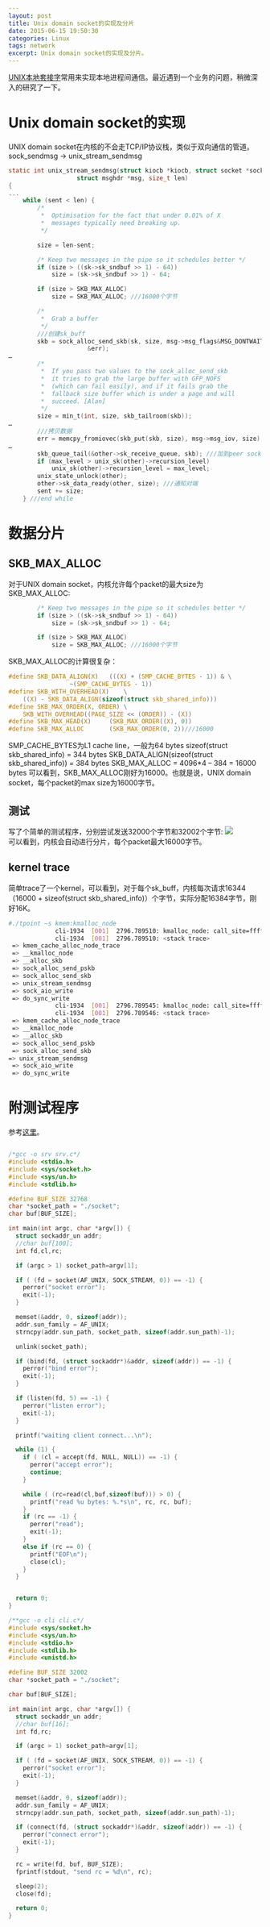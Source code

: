 ```yaml
---
layout: post
title: Unix domain socket的实现及分片
date: 2015-06-15 19:50:30
categories: Linux
tags: network
excerpt: Unix domain socket的实现及分片。
---
```


[UNIX本地套接字](http://man7.org/linux/man-pages/man7/unix.7.html)常用来实现本地进程间通信。最近遇到一个业务的问题，稍微深入的研究了一下。

# Unix domain socket的实现

UNIX domain socket在内核的不会走TCP/IP协议栈，类似于双向通信的管道。
sock_sendmsg -> unix_stream_sendmsg

```c
static int unix_stream_sendmsg(struct kiocb *kiocb, struct socket *sock,
			       struct msghdr *msg, size_t len)
{
...
	while (sent < len) {
		/*
		 *	Optimisation for the fact that under 0.01% of X
		 *	messages typically need breaking up.
		 */

		size = len-sent;

		/* Keep two messages in the pipe so it schedules better */
		if (size > ((sk->sk_sndbuf >> 1) - 64))
			size = (sk->sk_sndbuf >> 1) - 64;

		if (size > SKB_MAX_ALLOC)
			size = SKB_MAX_ALLOC; ///16000个字节

		/*
		 *	Grab a buffer
		 */
		///创建sk_buff
		skb = sock_alloc_send_skb(sk, size, msg->msg_flags&MSG_DONTWAIT,
					  &err);
…
		/*
		 *	If you pass two values to the sock_alloc_send_skb
		 *	it tries to grab the large buffer with GFP_NOFS
		 *	(which can fail easily), and if it fails grab the
		 *	fallback size buffer which is under a page and will
		 *	succeed. [Alan]
		 */
		size = min_t(int, size, skb_tailroom(skb));
…
		///拷贝数据
		err = memcpy_fromiovec(skb_put(skb, size), msg->msg_iov, size);
…
		skb_queue_tail(&other->sk_receive_queue, skb); ///加到peer socket的接收队列
		if (max_level > unix_sk(other)->recursion_level)
			unix_sk(other)->recursion_level = max_level;
		unix_state_unlock(other);
		other->sk_data_ready(other, size); ///通知对端
		sent += size;
	} ///end while
```

# 数据分片

## SKB_MAX_ALLOC
对于UNIX domain socket，内核允许每个packet的最大size为SKB_MAX_ALLOC:

```c
		/* Keep two messages in the pipe so it schedules better */
		if (size > ((sk->sk_sndbuf >> 1) - 64))
			size = (sk->sk_sndbuf >> 1) - 64;

		if (size > SKB_MAX_ALLOC)
			size = SKB_MAX_ALLOC; ///16000个字节
```

SKB_MAX_ALLOC的计算很复杂：

```c
#define SKB_DATA_ALIGN(X)	(((X) + (SMP_CACHE_BYTES - 1)) & \
				 ~(SMP_CACHE_BYTES - 1))
#define SKB_WITH_OVERHEAD(X)	\
	((X) - SKB_DATA_ALIGN(sizeof(struct skb_shared_info)))
#define SKB_MAX_ORDER(X, ORDER) \
	SKB_WITH_OVERHEAD((PAGE_SIZE << (ORDER)) - (X)) 
#define SKB_MAX_HEAD(X)		(SKB_MAX_ORDER((X), 0))
#define SKB_MAX_ALLOC		(SKB_MAX_ORDER(0, 2))///16000
```

SMP_CACHE_BYTES为L1 cache line，一般为64 bytes
sizeof(struct skb_shared_info) = 344 bytes
SKB_DATA_ALIGN(sizeof(struct skb_shared_info)) = 384 bytes
SKB_MAX_ALLOC = 4096*4 – 384 = 16000 bytes
可以看到，SKB_MAX_ALLOC刚好为16000。也就是说，UNIX domain socket，每个packet的max size为16000字节。

## 测试
写了个简单的测试程序，分别尝试发送32000个字节和32002个字节:
![](/assets/2015-06-15-unix-domain-socket.png)  
可以看到，内核会自动进行分片，每个packet最大16000字节。

## kernel trace

简单trace了一个kernel，可以看到，对于每个sk_buff，内核每次请求16344（16000 + sizeof(struct skb_shared_info)）个字节，实际分配16384字节，刚好16K。

```sh
#./tpoint –s kmem:kmalloc_node
             cli-1934  [001]  2796.789510: kmalloc_node: call_site=ffffffff8116ffbd ptr=ffff88007d6ec000 bytes_req=16344 bytes_alloc=16384 gfp_flags=GFP_KERNEL|GFP_REPEAT node=-1
             cli-1934  [001]  2796.789510: <stack trace>
 => kmem_cache_alloc_node_trace
 => __kmalloc_node
 => __alloc_skb
 => sock_alloc_send_pskb
 => sock_alloc_send_skb
 => unix_stream_sendmsg
 => sock_aio_write
 => do_sync_write
             cli-1934  [001]  2796.789545: kmalloc_node: call_site=ffffffff8116ffbd ptr=ffff88007d6ec000 bytes_req=16344 bytes_alloc=16384 gfp_flags=GFP_KERNEL|GFP_REPEAT node=-1
             cli-1934  [001]  2796.789546: <stack trace>
 => kmem_cache_alloc_node_trace
 => __kmalloc_node
 => __alloc_skb
 => sock_alloc_send_pskb
 => sock_alloc_send_skb
=> unix_stream_sendmsg
 => sock_aio_write
 => do_sync_write

```

# 附测试程序

参考[这里](http://troydhanson.github.io/network/Unix_domain_sockets.html)。

```c

/*gcc -o srv srv.c*/
#include <stdio.h>
#include <sys/socket.h>
#include <sys/un.h>
#include <stdlib.h>

#define BUF_SIZE 32768
char *socket_path = "./socket";
char buf[BUF_SIZE];

int main(int argc, char *argv[]) {
  struct sockaddr_un addr;
  //char buf[100];
  int fd,cl,rc;

  if (argc > 1) socket_path=argv[1];

  if ( (fd = socket(AF_UNIX, SOCK_STREAM, 0)) == -1) {
    perror("socket error");
    exit(-1);
  }

  memset(&addr, 0, sizeof(addr));
  addr.sun_family = AF_UNIX;
  strncpy(addr.sun_path, socket_path, sizeof(addr.sun_path)-1);

  unlink(socket_path);

  if (bind(fd, (struct sockaddr*)&addr, sizeof(addr)) == -1) {
    perror("bind error");
    exit(-1);
  }

  if (listen(fd, 5) == -1) {
    perror("listen error");
    exit(-1);
  }

  printf("waiting client connect...\n");

  while (1) {
    if ( (cl = accept(fd, NULL, NULL)) == -1) {
      perror("accept error");
      continue;
    }

    while ( (rc=read(cl,buf,sizeof(buf))) > 0) {
      printf("read %u bytes: %.*s\n", rc, rc, buf);
    }
    if (rc == -1) {
      perror("read");
      exit(-1);
    }
    else if (rc == 0) {
      printf("EOF\n");
      close(cl);
    }
  }


  return 0;
}

/**gcc -o cli cli.c*/
#include <sys/socket.h>
#include <sys/un.h>
#include <stdio.h>
#include <stdlib.h>
#include <unistd.h>

#define BUF_SIZE 32002
char *socket_path = "./socket";

char buf[BUF_SIZE];

int main(int argc, char *argv[]) {
  struct sockaddr_un addr;
  //char buf[16];
  int fd,rc;

  if (argc > 1) socket_path=argv[1];

  if ( (fd = socket(AF_UNIX, SOCK_STREAM, 0)) == -1) {
    perror("socket error");
    exit(-1);
  }

  memset(&addr, 0, sizeof(addr));
  addr.sun_family = AF_UNIX;
  strncpy(addr.sun_path, socket_path, sizeof(addr.sun_path)-1);

  if (connect(fd, (struct sockaddr*)&addr, sizeof(addr)) == -1) {
    perror("connect error");
    exit(-1);
  }

  rc = write(fd, buf, BUF_SIZE);
  fprintf(stdout, "send rc = %d\n", rc);

  sleep(2);
  close(fd);

  return 0;
}
```
